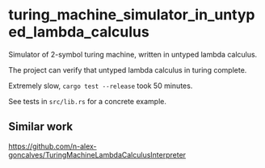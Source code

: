 # turing_machine_simulator_in_untyped_lambda_calculus

Simulator of 2-symbol turing machine, written in untyped lambda calculus.

The project can verify that untyped lambda calculus in turing complete.

Extremely slow, `cargo test --release` took 50 minutes.

See tests in `src/lib.rs` for a concrete example.

## Similar work

https://github.com/n-alex-goncalves/TuringMachineLambdaCalculusInterpreter

